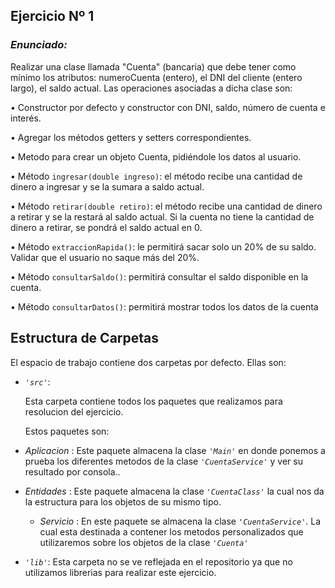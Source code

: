 ## Ejercicio Nº 1

### *Enunciado:*

Realizar una clase llamada "Cuenta" (bancaria) que debe tener como mínimo los
atributos: numeroCuenta (entero), el DNI del cliente (entero largo), el saldo actual. Las
operaciones asociadas a dicha clase son:

 • Constructor por defecto y constructor con DNI, saldo, número de cuenta e interés.

 • Agregar los métodos getters y setters correspondientes.

 • Metodo para crear un objeto Cuenta, pidiéndole los datos al usuario.

 • Método `ingresar(double ingreso)`: el método recibe una cantidad de dinero a ingresar y se la sumara a saldo actual.
 
 • Método `retirar(double retiro)`: el método recibe una cantidad de dinero a retirar y
   se la restará al saldo actual. Si la cuenta no tiene la cantidad de dinero a retirar, se
   pondrá el saldo actual en 0.

 • Método `extraccionRapida()`: le permitirá sacar solo un 20% de su saldo. Validar que el usuario no saque más del 20%.

 • Método `consultarSaldo()`: permitirá consultar el saldo disponible en la cuenta.
 
 • Método `consultarDatos()`: permitirá mostrar todos los datos de la cuenta

## Estructura de Carpetas

El espacio de trabajo contiene dos carpetas por defecto.
Ellas son:

+ *`'src'`*:
    <p>Esta carpeta contiene todos los paquetes que realizamos para resolucion del ejercicio.</p>

    Estos paquetes son:
  
 + *Aplicacion* : Este paquete almacena la clase *`'Main'`* en donde ponemos a prueba los diferentes metodos de la clase *`'CuentaService'`* y ver su resultado por consola..
  
 + *Entidades* : Este paquete almacena la clase *`'CuentaClass'`* la cual nos da la estructura para los objetos de su mismo tipo.
  
    + *Servicio* :  En este paquete se almacena la clase *`'CuentaService'`*. La cual esta destinada a contener los metodos personalizados que utilizaremos sobre los objetos de la clase *`'Cuenta'`*

+ *`'lib'`*: Esta carpeta no se ve reflejada en el repositorio ya que no utilizamos librerias para realizar este ejercicio.
